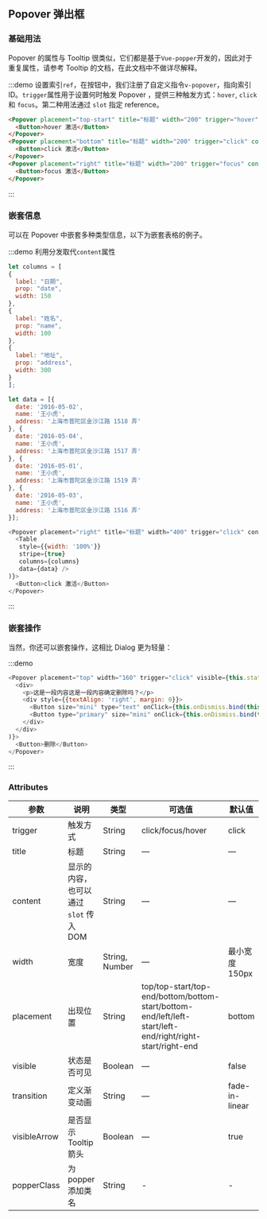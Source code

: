 ## Popover 弹出框

### 基础用法
Popover 的属性与 Tooltip 很类似，它们都是基于`Vue-popper`开发的，因此对于重复属性，请参考 Tooltip 的文档，在此文档中不做详尽解释。

:::demo 设置索引`ref`，在按钮中，我们注册了自定义指令`v-popover`，指向索引ID。`trigger`属性用于设置何时触发 Popover ，提供三种触发方式：`hover`, `click` 和 `focus`。第二种用法通过 `slot` 指定 reference。
```html
<Popover placement="top-start" title="标题" width="200" trigger="hover" content="这是一段容,这是一段容,这是一段容,这是一段容。">
  <Button>hover 激活</Button>
</Popover>
<Popover placement="bottom" title="标题" width="200" trigger="click" content="这是一段容,这是一段容,这是一段容,这是一段容。">
  <Button>click 激活</Button>
</Popover>
<Popover placement="right" title="标题" width="200" trigger="focus" content="这是一段容,这是一段容,这是一段容,这是一段容。">
  <Button>focus 激活</Button>
</Popover>
```
:::

### 嵌套信息

可以在 Popover 中嵌套多种类型信息，以下为嵌套表格的例子。

:::demo 利用分发取代`content`属性
```js
let columns = [
{
  label: "日期",
  prop: "date",
  width: 150
},
{
  label: "姓名",
  prop: "name",
  width: 100
},
{
  label: "地址",
  prop: "address",
  width: 300
}
];

let data = [{
  date: '2016-05-02',
  name: '王小虎',
  address: '上海市普陀区金沙江路 1518 弄'
}, {
  date: '2016-05-04',
  name: '王小虎',
  address: '上海市普陀区金沙江路 1517 弄'
}, {
  date: '2016-05-01',
  name: '王小虎',
  address: '上海市普陀区金沙江路 1519 弄'
}, {
  date: '2016-05-03',
  name: '王小虎',
  address: '上海市普陀区金沙江路 1516 弄'
}];

<Popover placement="right" title="标题" width="400" trigger="click" content={(
  <Table
   style={{width: '100%'}}
   stripe={true}
   columns={columns}
   data={data} />
)}>
  <Button>click 激活</Button>
</Popover>
```
:::

### 嵌套操作

当然，你还可以嵌套操作，这相比 Dialog 更为轻量：

:::demo
```js
<Popover placement="top" width="160" trigger="click" visible={this.state.visible} content={(
  <div>
    <p>这是一段内容这是一段内容确定删除吗？</p>
    <div style={{textAlign: 'right', margin: 0}}>
      <Button size="mini" type="text" onClick={this.onDismiss.bind(this)}>取消</Button>
      <Button type="primary" size="mini" onClick={this.onDismiss.bind(this)}>确定</Button>
    </div>
  </div>
)}>
  <Button>删除</Button>
</Popover>
```
:::

### Attributes
| 参数               | 说明                                                     | 类型              | 可选值      | 默认值 |
|--------------------|----------------------------------------------------------|-------------------|-------------|--------|
| trigger | 触发方式 | String  | click/focus/hover |    click    |
|  title              | 标题 | String | — | — |
|  content        |  显示的内容，也可以通过 `slot` 传入 DOM   | String            | — | — |
|  width        |  宽度  | String, Number            | — | 最小宽度 150px |
|  placement        |  出现位置  | String | top/top-start/top-end/bottom/bottom-start/bottom-end/left/left-start/left-end/right/right-start/right-end |  bottom |
|  visible        |  状态是否可见  | Boolean           | — |  false |
|  transition     |  定义渐变动画      | String             | — | fade-in-linear |
|  visibleArrow   |  是否显示 Tooltip 箭头 | Boolean | — | true |
| popperClass | 为 popper 添加类名 | String | - | -|
